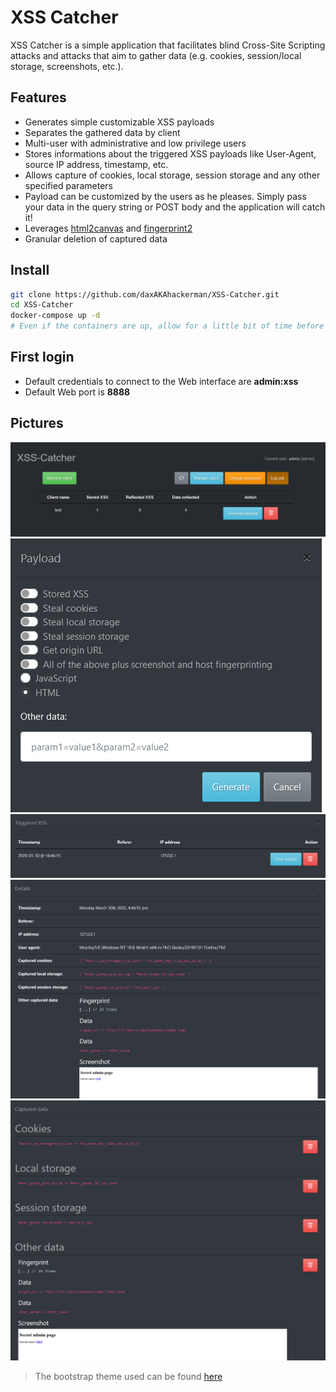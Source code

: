 # XSS Catcher
XSS Catcher is a simple application that facilitates blind Cross-Site Scripting attacks and attacks that aim to gather data (e.g. cookies, session/local storage, screenshots, etc.). 
## Features
* Generates simple customizable XSS payloads
* Separates the gathered data by client
* Multi-user with administrative and low privilege users
* Stores informations about the triggered XSS payloads like User-Agent, source IP address, timestamp, etc.
* Allows capture of cookies, local storage, session storage and any other specified parameters
* Payload can be customized by the users as he pleases. Simply pass your data in the query string or POST body and the application will catch it! 
* Leverages [html2canvas](https://github.com/niklasvh/html2canvas) and [fingerprint2](https://github.com/Valve/fingerprintjs2)
* Granular deletion of captured data
## Install
```bash
git clone https://github.com/daxAKAhackerman/XSS-Catcher.git
cd XSS-Catcher
docker-compose up -d
# Even if the containers are up, allow for a little bit of time before the first login. The MySQL container takes like 1 minute to be ready
```
## First login
* Default credentials to connect to the Web interface are **admin:xss**
* Default Web port is **8888**
## Pictures
![Alt text](/pictures/dashboard.png?raw=true "Dashboard")
![Alt text](/pictures/payload.png?raw=true "Payload generation")
![Alt text](/pictures/xss.png?raw=true "Captured XSS")
![Alt text](/pictures/details.png?raw=true "XSS details")
![Alt text](/pictures/data.png?raw=true "Captured data")

> The bootstrap theme used can be found [here](https://bootswatch.com/slate/)
